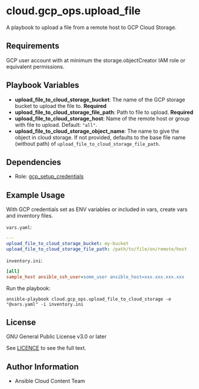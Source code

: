 # cloud.gcp_ops.upload_file

A playbook to upload a file from a remote host to GCP Cloud Storage.

## Requirements

GCP user account with at minimum the storage.objectCreator IAM role or equivalent permissions.

## Playbook Variables

* **upload_file_to_cloud_storage_bucket**: The name of the GCP storage bucket to upload the file to. **Required**
* **upload_file_to_cloud_storage_file_path**: Path to file to upload. **Required**
* **upload_file_to_cloud_storage_host**: Name of the remote host or group with file to upload. Default: `"all"`.
* **upload_file_to_cloud_storage_object_name**: The name to give the object in cloud storage. If not provided, defaults to the base file name (without path) of `upload_file_to_cloud_storage_file_path`.

## Dependencies

* Role: [gcp_setup_credentials](https://github.com/redhat-cop/cloud.gcp_ops/blob/main/roles/gcp_setup_credentials/README.md)

## Example Usage

With GCP credentials set as ENV variables or included in vars, create vars and inventory files.

`vars.yaml`:

```yaml
---
upload_file_to_cloud_storage_bucket: my-bucket
upload_file_to_cloud_storage_file_path: /path/to/file/on/remote/host
```

`inventory.ini`:

```ini
[all]
sample_host ansible_ssh_user=some_user ansible_host=xxx.xxx.xxx.xxx
```

Run the playbook:

```shell
ansible-playbook cloud.gcp_ops.upload_file_to_cloud_storage -e "@vars.yaml" -i inventory.ini
```

## License

GNU General Public License v3.0 or later

See [LICENCE](https://github.com/ansible-collections/cloud.aws_ops/blob/main/LICENSE) to see the full text.

## Author Information

* Ansible Cloud Content Team
